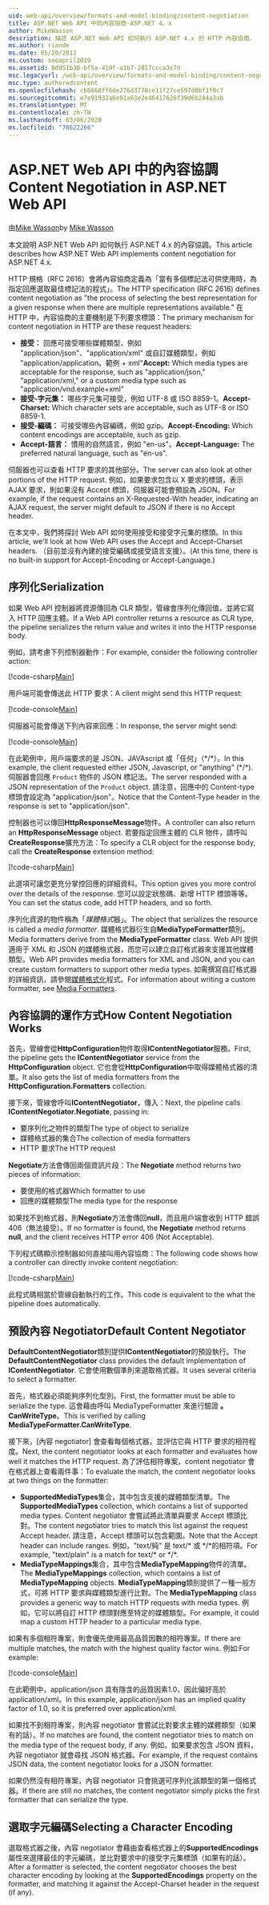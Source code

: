 ```yaml
---
uid: web-api/overview/formats-and-model-binding/content-negotiation
title: ASP.NET Web API 中的內容協商-ASP.NET 4。x
author: MikeWasson
description: 描述 ASP.NET Web API 如何執行 ASP.NET 4.x 的 HTTP 內容協商。
ms.author: riande
ms.date: 05/20/2012
ms.custom: seoapril2019
ms.assetid: 0dd51b30-bf5a-419f-a1b7-2817ccca3c7d
msc.legacyurl: /web-api/overview/formats-and-model-binding/content-negotiation
msc.type: authoredcontent
ms.openlocfilehash: cb6668ff6de276d3778ce11f27ce597d8bf1f9c7
ms.sourcegitcommit: e7e91932a6e91a63e2e46417626f39d6b244a3ab
ms.translationtype: MT
ms.contentlocale: zh-TW
ms.lasthandoff: 03/06/2020
ms.locfileid: "78622266"
---
```

# <a name="content-negotiation-in-aspnet-web-api"></a><span data-ttu-id="034ce-103">ASP.NET Web API 中的內容協調</span><span class="sxs-lookup"><span data-stu-id="034ce-103">Content Negotiation in ASP.NET Web API</span></span>

<span data-ttu-id="034ce-104">由[Mike Wasson](https://github.com/MikeWasson)</span><span class="sxs-lookup"><span data-stu-id="034ce-104">by [Mike Wasson](https://github.com/MikeWasson)</span></span>

<span data-ttu-id="034ce-105">本文說明 ASP.NET Web API 如何執行 ASP.NET 4.x 的內容協調。</span><span class="sxs-lookup"><span data-stu-id="034ce-105">This article describes how ASP.NET Web API implements content negotiation for ASP.NET 4.x.</span></span>

<span data-ttu-id="034ce-106">HTTP 規格（RFC 2616）會將內容協商定義為「當有多個標記法可供使用時，為指定回應選取最佳標記法的程式」。</span><span class="sxs-lookup"><span data-stu-id="034ce-106">The HTTP specification (RFC 2616) defines content negotiation as "the process of selecting the best representation for a given response when there are multiple representations available."</span></span> <span data-ttu-id="034ce-107">在 HTTP 中，內容協商的主要機制是下列要求標頭：</span><span class="sxs-lookup"><span data-stu-id="034ce-107">The primary mechanism for content negotiation in HTTP are these request headers:</span></span>

- <span data-ttu-id="034ce-108">**接受：** 回應可接受哪些媒體類型，例如 "application/json"、"application/xml" 或自訂媒體類型，例如 &quot;application/application。範例 + xml&quot;</span><span class="sxs-lookup"><span data-stu-id="034ce-108">**Accept:** Which media types are acceptable for the response, such as "application/json," "application/xml," or a custom media type such as &quot;application/vnd.example+xml&quot;</span></span>
- <span data-ttu-id="034ce-109">**接受-字元集：** 哪些字元集可接受，例如 UTF-8 或 ISO 8859-1。</span><span class="sxs-lookup"><span data-stu-id="034ce-109">**Accept-Charset:** Which character sets are acceptable, such as UTF-8 or ISO 8859-1.</span></span>
- <span data-ttu-id="034ce-110">**接受-編碼：** 可接受哪些內容編碼，例如 gzip。</span><span class="sxs-lookup"><span data-stu-id="034ce-110">**Accept-Encoding:** Which content encodings are acceptable, such as gzip.</span></span>
- <span data-ttu-id="034ce-111">**Accept-語言：** 慣用的自然語言，例如 "en-us"。</span><span class="sxs-lookup"><span data-stu-id="034ce-111">**Accept-Language:** The preferred natural language, such as "en-us".</span></span>

<span data-ttu-id="034ce-112">伺服器也可以查看 HTTP 要求的其他部分。</span><span class="sxs-lookup"><span data-stu-id="034ce-112">The server can also look at other portions of the HTTP request.</span></span> <span data-ttu-id="034ce-113">例如，如果要求包含以 X 要求的標頭，表示 AJAX 要求，則如果沒有 Accept 標頭，伺服器可能會預設為 JSON。</span><span class="sxs-lookup"><span data-stu-id="034ce-113">For example, if the request contains an X-Requested-With header, indicating an AJAX request, the server might default to JSON if there is no Accept header.</span></span>

<span data-ttu-id="034ce-114">在本文中，我們將探討 Web API 如何使用接受和接受字元集的標頭。</span><span class="sxs-lookup"><span data-stu-id="034ce-114">In this article, we'll look at how Web API uses the Accept and Accept-Charset headers.</span></span> <span data-ttu-id="034ce-115">（目前並沒有內建的接受編碼或接受語言支援）。</span><span class="sxs-lookup"><span data-stu-id="034ce-115">(At this time, there is no built-in support for Accept-Encoding or Accept-Language.)</span></span>

## <a name="serialization"></a><span data-ttu-id="034ce-116">序列化</span><span class="sxs-lookup"><span data-stu-id="034ce-116">Serialization</span></span>

<span data-ttu-id="034ce-117">如果 Web API 控制器將資源傳回為 CLR 類型，管線會序列化傳回值，並將它寫入 HTTP 回應主體。</span><span class="sxs-lookup"><span data-stu-id="034ce-117">If a Web API controller returns a resource as CLR type, the pipeline serializes the return value and writes it into the HTTP response body.</span></span>

<span data-ttu-id="034ce-118">例如，請考慮下列控制器動作：</span><span class="sxs-lookup"><span data-stu-id="034ce-118">For example, consider the following controller action:</span></span>

[!code-csharp[Main](content-negotiation/samples/sample1.cs)]

<span data-ttu-id="034ce-119">用戶端可能會傳送此 HTTP 要求：</span><span class="sxs-lookup"><span data-stu-id="034ce-119">A client might send this HTTP request:</span></span>

[!code-console[Main](content-negotiation/samples/sample2.cmd)]

<span data-ttu-id="034ce-120">伺服器可能會傳送下列內容來回應：</span><span class="sxs-lookup"><span data-stu-id="034ce-120">In response, the server might send:</span></span>

[!code-console[Main](content-negotiation/samples/sample3.cmd)]

<span data-ttu-id="034ce-121">在此範例中，用戶端要求的是 JSON、JAVAscript 或「任何」（\*/\*）。</span><span class="sxs-lookup"><span data-stu-id="034ce-121">In this example, the client requested either JSON, Javascript, or "anything" (\*/\*).</span></span> <span data-ttu-id="034ce-122">伺服器會回應 `Product` 物件的 JSON 標記法。</span><span class="sxs-lookup"><span data-stu-id="034ce-122">The server responded with a JSON representation of the `Product` object.</span></span> <span data-ttu-id="034ce-123">請注意，回應中的 Content-type 標頭會設定為 &quot;application/json&quot;。</span><span class="sxs-lookup"><span data-stu-id="034ce-123">Notice that the Content-Type header in the response is set to &quot;application/json&quot;.</span></span>

<span data-ttu-id="034ce-124">控制器也可以傳回**HttpResponseMessage**物件。</span><span class="sxs-lookup"><span data-stu-id="034ce-124">A controller can also return an **HttpResponseMessage** object.</span></span> <span data-ttu-id="034ce-125">若要指定回應主體的 CLR 物件，請呼叫**CreateResponse**擴充方法：</span><span class="sxs-lookup"><span data-stu-id="034ce-125">To specify a CLR object for the response body, call the **CreateResponse** extension method:</span></span>

[!code-csharp[Main](content-negotiation/samples/sample4.cs)]

<span data-ttu-id="034ce-126">此選項可讓您更充分掌控回應的詳細資料。</span><span class="sxs-lookup"><span data-stu-id="034ce-126">This option gives you more control over the details of the response.</span></span> <span data-ttu-id="034ce-127">您可以設定狀態碼、新增 HTTP 標頭等等。</span><span class="sxs-lookup"><span data-stu-id="034ce-127">You can set the status code, add HTTP headers, and so forth.</span></span>

<span data-ttu-id="034ce-128">序列化資源的物件稱為「*媒體格式*器」。</span><span class="sxs-lookup"><span data-stu-id="034ce-128">The object that serializes the resource is called a *media formatter*.</span></span> <span data-ttu-id="034ce-129">媒體格式器衍生自**MediaTypeFormatter**類別。</span><span class="sxs-lookup"><span data-stu-id="034ce-129">Media formatters derive from the **MediaTypeFormatter** class.</span></span> <span data-ttu-id="034ce-130">Web API 提供適用于 XML 和 JSON 的媒體格式器，而您可以建立自訂格式器來支援其他媒體類型。</span><span class="sxs-lookup"><span data-stu-id="034ce-130">Web API provides media formatters for XML and JSON, and you can create custom formatters to support other media types.</span></span> <span data-ttu-id="034ce-131">如需撰寫自訂格式器的詳細資訊，請參閱[媒體格式化](media-formatters.md)程式。</span><span class="sxs-lookup"><span data-stu-id="034ce-131">For information about writing a custom formatter, see [Media Formatters](media-formatters.md).</span></span>

## <a name="how-content-negotiation-works"></a><span data-ttu-id="034ce-132">內容協調的運作方式</span><span class="sxs-lookup"><span data-stu-id="034ce-132">How Content Negotiation Works</span></span>

<span data-ttu-id="034ce-133">首先，管線會從**HttpConfiguration**物件取得**IContentNegotiator**服務。</span><span class="sxs-lookup"><span data-stu-id="034ce-133">First, the pipeline gets the **IContentNegotiator** service from the **HttpConfiguration** object.</span></span> <span data-ttu-id="034ce-134">它也會從**HttpConfiguration**中取得媒體格式器的清單。</span><span class="sxs-lookup"><span data-stu-id="034ce-134">It also gets the list of media formatters from the **HttpConfiguration.Formatters** collection.</span></span>

<span data-ttu-id="034ce-135">接下來，管線會呼叫**IContentNegotiator**，傳入：</span><span class="sxs-lookup"><span data-stu-id="034ce-135">Next, the pipeline calls **IContentNegotiator.Negotiate**, passing in:</span></span>

- <span data-ttu-id="034ce-136">要序列化之物件的類型</span><span class="sxs-lookup"><span data-stu-id="034ce-136">The type of object to serialize</span></span>
- <span data-ttu-id="034ce-137">媒體格式器的集合</span><span class="sxs-lookup"><span data-stu-id="034ce-137">The collection of media formatters</span></span>
- <span data-ttu-id="034ce-138">HTTP 要求</span><span class="sxs-lookup"><span data-stu-id="034ce-138">The HTTP request</span></span>

<span data-ttu-id="034ce-139">**Negotiate**方法會傳回兩個資訊片段：</span><span class="sxs-lookup"><span data-stu-id="034ce-139">The **Negotiate** method returns two pieces of information:</span></span>

- <span data-ttu-id="034ce-140">要使用的格式器</span><span class="sxs-lookup"><span data-stu-id="034ce-140">Which formatter to use</span></span>
- <span data-ttu-id="034ce-141">回應的媒體類型</span><span class="sxs-lookup"><span data-stu-id="034ce-141">The media type for the response</span></span>

<span data-ttu-id="034ce-142">如果找不到格式器，則**Negotiate**方法會傳回**null**，而且用戶端會收到 HTTP 錯誤406（無法接受）。</span><span class="sxs-lookup"><span data-stu-id="034ce-142">If no formatter is found, the **Negotiate** method returns **null**, and the client receives HTTP error 406 (Not Acceptable).</span></span>

<span data-ttu-id="034ce-143">下列程式碼顯示控制器如何直接叫用內容協商：</span><span class="sxs-lookup"><span data-stu-id="034ce-143">The following code shows how a controller can directly invoke content negotiation:</span></span>

[!code-csharp[Main](content-negotiation/samples/sample5.cs)]

<span data-ttu-id="034ce-144">此程式碼相當於管線自動執行的工作。</span><span class="sxs-lookup"><span data-stu-id="034ce-144">This code is equivalent to the what the pipeline does automatically.</span></span>

## <a name="default-content-negotiator"></a><span data-ttu-id="034ce-145">預設內容 Negotiator</span><span class="sxs-lookup"><span data-stu-id="034ce-145">Default Content Negotiator</span></span>

<span data-ttu-id="034ce-146">**DefaultContentNegotiator**類別提供**IContentNegotiator**的預設執行。</span><span class="sxs-lookup"><span data-stu-id="034ce-146">The **DefaultContentNegotiator** class provides the default implementation of **IContentNegotiator**.</span></span> <span data-ttu-id="034ce-147">它會使用數個準則來選取格式器。</span><span class="sxs-lookup"><span data-stu-id="034ce-147">It uses several criteria to select a formatter.</span></span>

<span data-ttu-id="034ce-148">首先，格式器必須能夠序列化型別。</span><span class="sxs-lookup"><span data-stu-id="034ce-148">First, the formatter must be able to serialize the type.</span></span> <span data-ttu-id="034ce-149">這會藉由呼叫 MediaTypeFormatter 來進行驗證 **。 CanWriteType**。</span><span class="sxs-lookup"><span data-stu-id="034ce-149">This is verified by calling **MediaTypeFormatter.CanWriteType**.</span></span>

<span data-ttu-id="034ce-150">接下來，[內容 negotiator] 會查看每個格式器，並評估它與 HTTP 要求的相符程度。</span><span class="sxs-lookup"><span data-stu-id="034ce-150">Next, the content negotiator looks at each formatter and evaluates how well it matches the HTTP request.</span></span> <span data-ttu-id="034ce-151">為了評估相符專案，content negotiator 會在格式器上查看兩件事：</span><span class="sxs-lookup"><span data-stu-id="034ce-151">To evaluate the match, the content negotiator looks at two things on the formatter:</span></span>

- <span data-ttu-id="034ce-152">**SupportedMediaTypes**集合，其中包含支援的媒體類型清單。</span><span class="sxs-lookup"><span data-stu-id="034ce-152">The **SupportedMediaTypes** collection, which contains a list of supported media types.</span></span> <span data-ttu-id="034ce-153">Content negotiator 會嘗試將此清單與要求 Accept 標頭比對。</span><span class="sxs-lookup"><span data-stu-id="034ce-153">The content negotiator tries to match this list against the request Accept header.</span></span> <span data-ttu-id="034ce-154">請注意，Accept 標頭可以包含範圍。</span><span class="sxs-lookup"><span data-stu-id="034ce-154">Note that the Accept header can include ranges.</span></span> <span data-ttu-id="034ce-155">例如，"text/純" 是 text/\* 或 \*/\*的相符項。</span><span class="sxs-lookup"><span data-stu-id="034ce-155">For example, "text/plain" is a match for text/\* or \*/\*.</span></span>
- <span data-ttu-id="034ce-156">**MediaTypeMappings**集合，其中包含**MediaTypeMapping**物件的清單。</span><span class="sxs-lookup"><span data-stu-id="034ce-156">The **MediaTypeMappings** collection, which contains a list of **MediaTypeMapping** objects.</span></span> <span data-ttu-id="034ce-157">**MediaTypeMapping**類別提供了一種一般方式，可將 HTTP 要求與媒體類型進行比對。</span><span class="sxs-lookup"><span data-stu-id="034ce-157">The **MediaTypeMapping** class provides a generic way to match HTTP requests with media types.</span></span> <span data-ttu-id="034ce-158">例如，它可以將自訂 HTTP 標頭對應至特定的媒體類型。</span><span class="sxs-lookup"><span data-stu-id="034ce-158">For example, it could map a custom HTTP header to a particular media type.</span></span>

<span data-ttu-id="034ce-159">如果有多個相符專案，則會優先使用最高品質因數的相符專案。</span><span class="sxs-lookup"><span data-stu-id="034ce-159">If there are multiple matches, the match with the highest quality factor wins.</span></span> <span data-ttu-id="034ce-160">例如:</span><span class="sxs-lookup"><span data-stu-id="034ce-160">For example:</span></span>

[!code-console[Main](content-negotiation/samples/sample6.cmd)]

<span data-ttu-id="034ce-161">在此範例中，application/json 具有隱含的品質因素1.0，因此偏好高於 application/xml。</span><span class="sxs-lookup"><span data-stu-id="034ce-161">In this example, application/json has an implied quality factor of 1.0, so it is preferred over application/xml.</span></span>

<span data-ttu-id="034ce-162">如果找不到相符專案，則內容 negotiator 會嘗試比對要求主體的媒體類型（如果有的話）。</span><span class="sxs-lookup"><span data-stu-id="034ce-162">If no matches are found, the content negotiator tries to match on the media type of the request body, if any.</span></span> <span data-ttu-id="034ce-163">例如，如果要求包含 JSON 資料，內容 negotiator 就會尋找 JSON 格式器。</span><span class="sxs-lookup"><span data-stu-id="034ce-163">For example, if the request contains JSON data, the content negotiator looks for a JSON formatter.</span></span>

<span data-ttu-id="034ce-164">如果仍然沒有相符專案，內容 negotiator 只會挑選可序列化該類型的第一個格式器。</span><span class="sxs-lookup"><span data-stu-id="034ce-164">If there are still no matches, the content negotiator simply picks the first formatter that can serialize the type.</span></span>

## <a name="selecting-a-character-encoding"></a><span data-ttu-id="034ce-165">選取字元編碼</span><span class="sxs-lookup"><span data-stu-id="034ce-165">Selecting a Character Encoding</span></span>

<span data-ttu-id="034ce-166">選取格式器之後，內容 negotiator 會藉由查看格式器上的**SupportedEncodings**屬性來選擇最佳的字元編碼，並比對要求中的接受字元集標頭（如果有的話）。</span><span class="sxs-lookup"><span data-stu-id="034ce-166">After a formatter is selected, the content negotiator chooses the best character encoding by looking at the **SupportedEncodings** property on the formatter, and matching it against the Accept-Charset header in the request (if any).</span></span>
